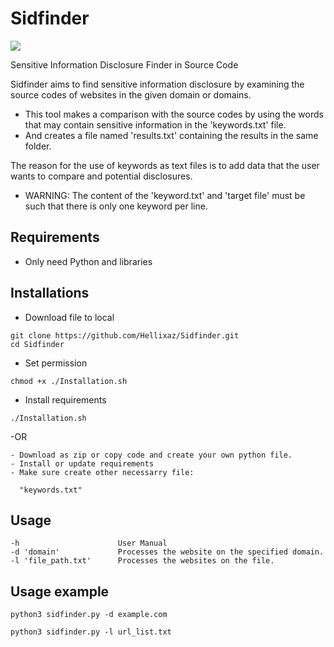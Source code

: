 # Sidfinder

![](https://github.com/Hellixaz/Sidfinder/assets/69535237/966a6359-11db-4bf6-8e30-8267abc08f27)


Sensitive Information Disclosure Finder in Source Code

Sidfinder aims to find sensitive information disclosure by examining the source codes of websites in the given domain or domains.

- This tool makes a comparison with the source codes by using the words that may contain sensitive information in the 'keywords.txt' file.
- And creates a file named 'results.txt' containing the results in the same folder.

The reason for the use of keywords as text files is to add data that the user wants to compare and potential disclosures.

- WARNING: The content of the 'keyword.txt' and 'target file' must be such that there is only one keyword per line.

## Requirements 

- Only need Python and libraries


## Installations

- Download file to local

```
git clone https://github.com/Hellixaz/Sidfinder.git
cd Sidfinder
```
- Set permission

```
chmod +x ./Installation.sh
```
- Install requirements
```
./Installation.sh
```
-OR
```
- Download as zip or copy code and create your own python file.
- Install or update requirements
- Make sure create other necessarry file:

  "keywords.txt"
 ```

## Usage

```
-h                  	User Manual
-d 'domain' 	        Processes the website on the specified domain.
-l 'file_path.txt'   	Processes the websites on the file.

```
## Usage example

```
python3 sidfinder.py -d example.com
```
```
python3 sidfinder.py -l url_list.txt
```

